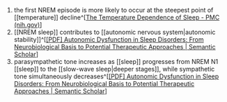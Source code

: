 1. the first NREM episode is more likely to occur at the steepest point of [[temperature]] decline^[[The Temperature Dependence of Sleep - PMC (nih.gov)](https://www.ncbi.nlm.nih.gov/pmc/articles/PMC6491889/)]
2. [[NREM sleep]] contributes to [[autonomic nervous system|autonomic stability]]^[[[PDF] Autonomic Dysfunction in Sleep Disorders: From Neurobiological Basis to Potential Therapeutic Approaches | Semantic Scholar](https://www.semanticscholar.org/reader/f9d6a046ba7f1c5800768b8e4a0453774c18246f)]
3. parasympathetic tone increases as [[sleep]] progresses from NREM N1 [[sleep]] to the [[slow-wave sleep|deeper stages]], while sympathetic tone simultaneously decreases^[[[PDF] Autonomic Dysfunction in Sleep Disorders: From Neurobiological Basis to Potential Therapeutic Approaches | Semantic Scholar](https://www.semanticscholar.org/reader/f9d6a046ba7f1c5800768b8e4a0453774c18246f)]